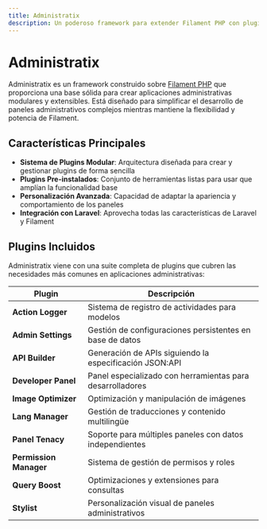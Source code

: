 ```yaml
---
title: Administratix
description: Un poderoso framework para extender Filament PHP con plugins modulares y herramientas avanzadas
---
```


# Administratix

Administratix es un framework construido sobre [Filament PHP](https://filamentphp.com) que proporciona una base sólida para crear aplicaciones administrativas modulares y extensibles. Está diseñado para simplificar el desarrollo de paneles administrativos complejos mientras mantiene la flexibilidad y potencia de Filament.

## Características Principales

- **Sistema de Plugins Modular**: Arquitectura diseñada para crear y gestionar plugins de forma sencilla
- **Plugins Pre-instalados**: Conjunto de herramientas listas para usar que amplían la funcionalidad base
- **Personalización Avanzada**: Capacidad de adaptar la apariencia y comportamiento de los paneles
- **Integración con Laravel**: Aprovecha todas las características de Laravel y Filament

## Plugins Incluidos

Administratix viene con una suite completa de plugins que cubren las necesidades más comunes en aplicaciones administrativas:

| Plugin | Descripción |
|--------|-------------|
| **Action Logger** | Sistema de registro de actividades para modelos |
| **Admin Settings** | Gestión de configuraciones persistentes en base de datos |
| **API Builder** | Generación de APIs siguiendo la especificación JSON:API |
| **Developer Panel** | Panel especializado con herramientas para desarrolladores |
| **Image Optimizer** | Optimización y manipulación de imágenes |
| **Lang Manager** | Gestión de traducciones y contenido multilingüe |
| **Panel Tenacy** | Soporte para múltiples paneles con datos independientes |
| **Permission Manager** | Sistema de gestión de permisos y roles |
| **Query Boost** | Optimizaciones y extensiones para consultas |
| **Stylist** | Personalización visual de paneles administrativos |
